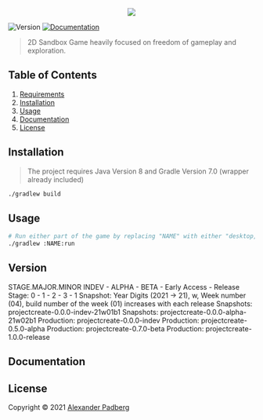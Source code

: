 <div style="text-align:center"><img src="http://playprojectcreate.com/ProjectCreate-Logo.png" /></div>
<p>
  <img alt="Version" src="https://img.shields.io/badge/version-0.0.0-blue.svg?style=for-the-badge" />
  <a href="https://github.com/undefinedhuman/Eternity/wiki" target="_blank">
    <img alt="Documentation" src="https://img.shields.io/badge/documentation-yes-brightgreen.svg?style=for-the-badge" />
  </a>
</p>

> 2D Sandbox Game heavily focused on freedom of gameplay and exploration.

## Table of Contents
1. [Requirements](#requirements)
2. [Installation](#installation)
3. [Usage](#usage)
4. [Documentation](#documentation)
5. [License](#license)

## Installation
> The project requires Java Version 8 and Gradle Version 7.0 (wrapper already included)
```sh
./gradlew build
```

## Usage
```sh
# Run either part of the game by replacing "NAME" with either "desktop, editor or server"
./gradlew :NAME:run
```

## Version
STAGE.MAJOR.MINOR 
INDEV - ALPHA - BETA - Early Access - Release
Stage: 0 - 1 - 2 - 3 - 1
Snapshot: Year Digits (2021 -> 21), w, Week number (04), build number of the week (01) increases with each release
Snapshots: projectcreate-0.0.0-indev-21w01b1
Snapshots: projectcreate-0.0.0-alpha-21w02b1
Production: projectcreate-0.0.0-indev
Production: projectcreate-0.5.0-alpha
Production: projectcreate-0.7.0-beta
Production: projectcreate-1.0.0-release

## Documentation

## License

Copyright © 2021 [Alexander Padberg](https://github.com/undefinedhuman)
